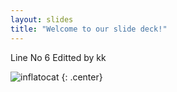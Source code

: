 ```yaml
---
layout: slides
title: "Welcome to our slide deck!"
---
```


Line No 6 Editted by kk

![inflatocat](https://octodex.github.com/images/inflatocat.png)
{: .center}
